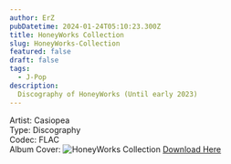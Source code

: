 ```yaml
---
author: ErZ
pubDatetime: 2024-01-24T05:10:23.300Z
title: HoneyWorks Collection
slug: HoneyWorks-Collection
featured: false
draft: false
tags:
  - J-Pop
description:
  Discography of HoneyWorks (Until early 2023)
---
```

Artist: Casiopea<br>
Type: Discography<br>
Codec: FLAC<br>
Album Cover: ![HoneyWorks Collection](https://ucarecdn.com/1edaea01-135a-4b2d-becc-980dcd529918/-/preview/200x300/-/quality/smart_retina/-/format/auto/)
[Download Here](https://cuty.io/hnwrk)